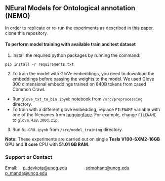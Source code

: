 ## NEural Models for Ontological annotation (NEMO)


In order to replicate or re-run the experiments as described in [this](https://https://github.com/prashanti/deeplearningNER) paper, clone this repository.

#### To perform model training with available train and test dataset

1. Install the required python packages by running the command:

  ```
  pip install -r requirements.txt
  ```
2. To train the model with GloVe embeddings, you need to download the embeddings before passing the weights to the model. We used Glove 300 dimensional embeddings trained on 840B tokens from cased Common Crawl.
  + Run `glove_txt_to_bin.ipynb` notebook from `/src/preprocessing` directory.
  + To train with a different glove embedding, replace `FILENAME` variable with one of the filenames from [huggingface](https://huggingface.co/stanfordnlp/glove/tree/main). For example, change `FILENAME` to `glove.42B.300d.zip`.
3. Run `Bi-GRU.ipynb` from `/src/model_training` directory.

**Note:** These experiments are carried out on single **Tesla V100-SXM2-16GB** GPU and **8 core** CPU with **51.01 GB RAM**.

### Support or Contact

Email: &emsp;p_devkota@uncg.edu
&emsp;&emsp;&emsp;&emsp;sdmohant@uncg.edu
&emsp;&emsp;&emsp;&emsp;p_manda@uncg.edu
